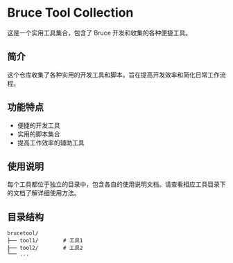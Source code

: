 # Bruce Tool Collection

这是一个实用工具集合，包含了 Bruce 开发和收集的各种便捷工具。

## 简介

这个仓库收集了各种实用的开发工具和脚本，旨在提高开发效率和简化日常工作流程。

## 功能特点

- 便捷的开发工具
- 实用的脚本集合
- 提高工作效率的辅助工具

## 使用说明

每个工具都位于独立的目录中，包含各自的使用说明文档。请查看相应工具目录下的文档了解详细使用方法。

## 目录结构

```plaintext
brucetool/
├── tool1/        # 工具1
├── tool2/        # 工具2
└── ...